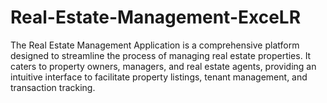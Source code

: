 # Real-Estate-Management-ExceLR
The Real Estate Management Application is a comprehensive platform designed to streamline the process of managing real estate properties. It caters to property owners, managers, and real estate agents, providing an intuitive interface to facilitate property listings, tenant management, and transaction tracking.

